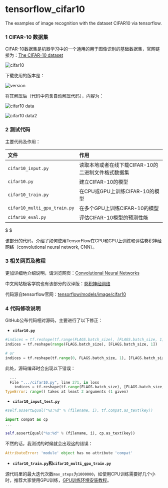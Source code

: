 # tensorflow_cifar10
The examples of image recognition with the dataset CIFAR10 via tensorflow.

### **1 CIFAR-10 数据集**
CIFAR-10数据集是机器学习中的一个通用的用于图像识别的基础数据集，官网链接为：[The CIFAR-10 dataset](http://www.cs.toronto.edu/~kriz/cifar.html)

![cifar10](http://img.blog.csdn.net/20160226153743929)

下载使用的版本是：

![version](http://img.blog.csdn.net/20160226160254186)

将其解压后（代码中包含自动解压代码），内容为：

 ![cifar10 data](http://img.blog.csdn.net/20160226160343415)

![cifar10 data2](http://img.blog.csdn.net/20160226160405884)

### **2 测试代码**

主要代码及作用：

|文件|作用|
|:--------------|:--------------|
|`cifar10_input.py`|读取本地或者在线下载CIFAR-10的二进制文件格式数据集|
|`cifar10.py`|建立CIFAR-10的模型|
|`cifar10_train.py`|在CPU或GPU上训练CIFAR-10的模型|
|`cifar10_multi_gpu_train.py`|在多个GPU上训练CIFAR-10的模型|
|`cifar10_eval.py`|评估CIFAR-10模型的预测性能|

$ $

该部分的代码，介绍了如何使用TensorFlow在CPU和GPU上训练和评估卷积神经网络（convolutional neural network, CNN）。

### **3 相关网页及教程**
更加详细地介绍说明，请浏览网页：[Convolutional Neural Networks](http://tensorflow.org/tutorials/deep_cnn/) 

中文网站极客学院也有该部分的汉译版：[卷积神经网络](http://wiki.jikexueyuan.com/project/tensorflow-zh/tutorials/deep_cnn.html)

代码源自tensorflow官网：[tensorflow/models/image/cifar10](https://tensorflow.googlesource.com/tensorflow/+/master/tensorflow/models/image/cifar10)

### **4 代码修改说明**
GitHub公布代码相对源码，主要进行了以下修正：

 - **`cifar10.py`**
 
```python
#indices = tf.reshape(tf.range(FLAGS.batch_size), [FLAGS.batch_size, 1])
indices = tf.reshape(range(FLAGS.batch_size), [FLAGS.batch_size, 1])

# or
indices = tf.reshape(tf.range(0, FLAGS.batch_size, 1), [FLAGS.batch_size, 1])
```

此处，源码编译时会出现以下错误：

```python
  ...
  File ".../cifar10.py", line 271, in loss
    indices = tf.reshape(tf.range(FLAGS.batch_size), [FLAGS.batch_size, 1])
TypeError: range() takes at least 2 arguments (1 given)
```

 - **`cifar10_input_test.py`**

```python
#self.assertEqual("%s:%d" % (filename, i), tf.compat.as_text(key))

import compat as cp
...

self.assertEqual("%s:%d" % (filename, i), cp.as_text(key))
```

不然的话，我测试的时候就会出现这的错误：

```python
AttributeError: 'module' object has no attribute 'compat'
```

 - **`cifar10_train.py`**和**`cifar10_multi_gpu_train.py`**

源代码里的最大迭代次数`max_steps`为`1000000`，如使用CPU训练需要好几个小时，推荐大家使用GPU训练，[GPU训练环境安装教程](https://edward7zhang.github.io/2017/06/30/DeepLearning%20%20%20%E6%80%92%E5%8F%91%E6%95%99%E7%A8%8B%EF%BC%81%EF%BC%81%EF%BC%81Ubuntu16.04%E7%B3%BB%E7%BB%9F%E6%90%AD%E5%BB%BATensorFlowGPU/)。
